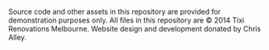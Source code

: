 Source code and other assets in this repository are provided for demonstration
purposes only. All files in this repository are © 2014 Tixi Renovations
Melbourne. Website design and development donated by Chris Alley.
